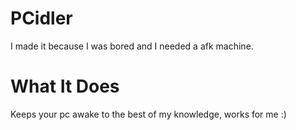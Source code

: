 # PCidler
I made it because I was bored and I needed a afk machine.
# What It Does
Keeps your pc awake to the best of my knowledge, works for me :)

